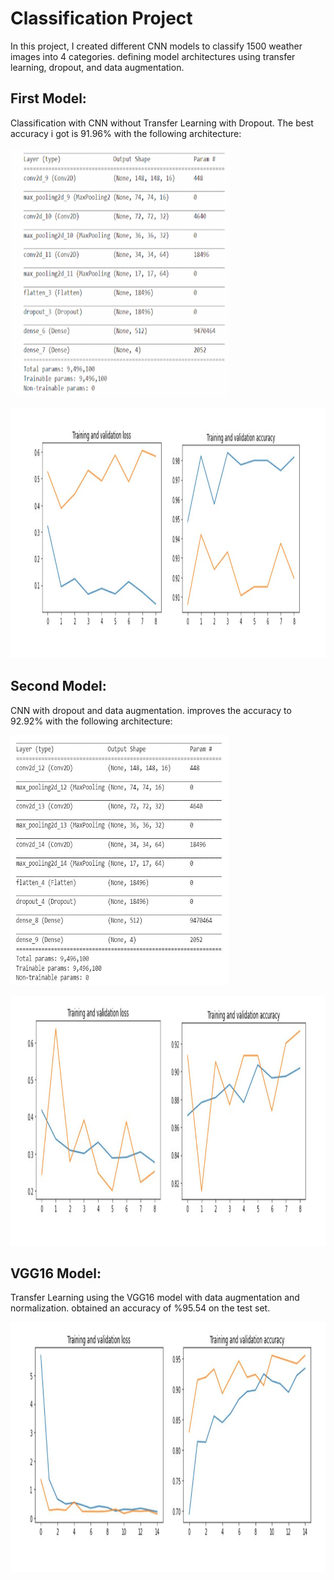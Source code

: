 # Classification Project

In this project, I created different CNN models to classify 1500  weather images into 4 categories.
defining model architectures using transfer learning, dropout, and data augmentation.

## First Model:
Classification with CNN without Transfer Learning with Dropout. The best accuracy i got is 91.96% with the following architecture:

<p align="left">
  <img src=images_folder\model1.png width="350" title="hover text"  width="800" height="400"
</p>


<p align="left">
  <img src=images_folder\‏‏2.png width="1200" title="hover text"  height="400"
</p>

## Second Model:
CNN with dropout and data augmentation. improves the accuracy to  92.92% with the following architecture:

<p align="left">
  <img src=images_folder\‏‏model2.png width="350" title="hover text"  height="400"
</p>

<p align="left">
  <img src=images_folder\‏‏3.png width="1200" title="hover text"  height="400"
</p>

## VGG16 Model:
Transfer Learning using the VGG16 model with data augmentation and normalization.
obtained an accuracy of  %95.54 on the test set.

<p align="left">
  <img src=images_folder\‏‏4.png width="1200" title="hover text"  width="800" height="400"
</p>
